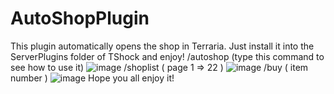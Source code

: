# AutoShopPlugin
This plugin automatically opens the shop in Terraria.
Just install it into the ServerPlugins folder of TShock and enjoy!
/autoshop (type this command to see how to use it)
![image](https://github.com/user-attachments/assets/ab044fe3-2324-461b-9d68-3dcbdb174c90)
/shoplist ( page 1 => 22 )
![image](https://github.com/user-attachments/assets/3d5979d3-c154-4138-a4bc-24ac10439a88)
/buy ( item number )
![image](https://github.com/user-attachments/assets/89d52cfa-15a7-4427-9226-74851aa578bc)
Hope you all enjoy it!
